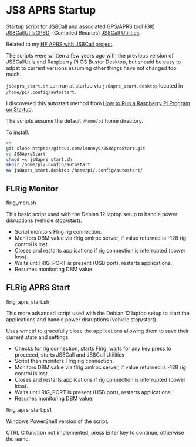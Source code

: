 # JS8 APRS Startup

Startup script for [JS8Call](http://js8call.com) and associated GPS/APRS tool (Git) [JS8CallUtilsGPSD](https://github.com/m0iax/JS8CallUtilsGPSD), (Compiled Binaries) [JS8Call Utilities](https://m0iax.com/downloadfiles/).

Related to my [HF APRS with JS8Call project](https://lonneys-notebook.blogspot.com/2020/02/hf-aprs-with-js8call.html).

The scripts were written a few years ago with the previous version of JS8CallUtils and Raspberry Pi OS Buster Desktop, but should be easy to adpat to current versions assuming other things have not changed too much..

`js8aprs_start.sh` can run at startup via `js8aprs_start.desktop` located in `/home/pi/.config/autostart`.

I discovered this autostart method from [How to Run a Raspberry Pi Program on Startup](https://learn.sparkfun.com/tutorials/how-to-run-a-raspberry-pi-program-on-startup#method-2-autostart).

The scripts assume the default `/home/pi` home directory.

To install:

```bash
cd
git clone https://github.com/lonney9/JS8AprsStart.git
cd JS8AprsStart
chmod +x js8aprs_start.sh
mkdir /home/pi/.config/autostart
mv js8aprs_start.desktop /home/pi/.config/autostart/
```

## FLRig Monitor

flrig_mon.sh

This basic script used with the Debian 12 laptop setup to handle power disruptions (vehicle stop/start).

- Script monitors Flrig rig connection.
- Monitors DBM value via flrig xmlrpc server, if value returned is -128 rig control is lost.
- Closes and restarts applications if rig connection is interrupted (power loss).
- Waits until RIG_PORT is present (USB port), restarts applications.
- Resumes monitoring DBM value. 

## FLRig APRS Start

flrig_aprs_start.sh

This more advanced script used with the Debian 12 laptop setup to start the applications and handle power disruptions (vehicle stop/start).

Uses wmctrl to gracefully close the applications allowing them to save their current state and settings.

- Checks for rig connection, starts Flrig, waits for any key press to proceeed, starts JS8Call and JS8Call Utilities
- Script then monitors Flrig rig connection.
- Monitors DBM value via flrig xmlrpc server, if value returned is -128 rig control is lost.
- Closes and restarts applications if rig connection is interrupted (power loss).
- Waits until RIG_PORT is present (USB port), restarts applications.
- Resumes monitoring DBM value. 

flrig_aprs_start.ps1

Windows PowerShell version of the script.

CTRL C function not implemented, press Enter key to continue, otherwise the same.
